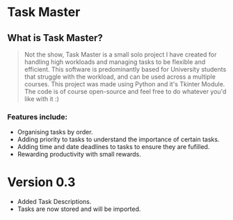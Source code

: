 # Task Master
## What is Task Master?
> Not the show, Task Master is a small solo project I have created for handling high workloads and managing tasks to be flexible and efficient. This software is predominantly based for University students that struggle with the workload, and can be used across a multiple courses.
> This project was made using Python and it's Tkinter Module. The code is of course open-source and feel free to do whatever you'd like with it :)
### Features include:
* Organising tasks by order.
* Adding priority to tasks to understand the importance of certain tasks.
* Adding time and date deadlines to tasks to ensure they are fufilled.
* Rewarding productivity with small rewards.
# Version 0.3
* Added Task Descriptions.
* Tasks are now stored and will be imported.